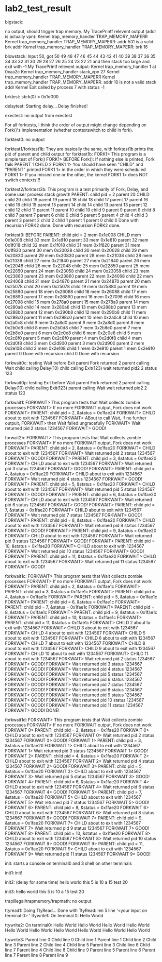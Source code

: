 # lab2_test_result

bigstack:

no output, should trigger trap memory. 
My TracePrintf relevent output (addr is actually vpn):
Kernel   trap_memory_handler TRAP_MEMORY_MAPERR
Kernel   trap_memory_handler TRAP_MEMORY_MAPERR: addr 501 is a valid brk addr
Kernel   trap_memory_handler TRAP_MEMORY_MAPERR: brk 16

blowstack:
Input 50, got 50 49 48 47 46 45 44 43 42 41 40 39 38 37 36 35 34 33 32 31 30 29 28 27 26 25 24 23 22 21 
and then stack too large and exit with -1
My TracePrintf relevent output:
Kernel   trap_memory_handler 1 at 0xaa2c
Kernel   trap_memory_handler stack_vpn 27
Kernel   trap_memory_handler TRAP_MEMORY_MAPERR
Kernel   trap_memory_handler TRAP_MEMORY_MAPERR: addr 10 is not a valid stack addr
Kernel   Exit called by process 7 with status -1

brktest:
sbrk(0) = 0x1d000

delaytest:
Starting delay...
Delay finished!

exectest:
no output from exectest

For all forktests, I think the order of output might change depending on
Fork()'s implementation (whether contextswitch to child in fork).

forktest0:
no output

forktest1/forktest1b:
They are basically the same, with forktest1b prints the pid of parent and child
output for forktest1b:
FORK1> This program is a simple test of Fork()
FORK1> BEFORE Fork(): If nothing else is printed, Fork fails 
PARENT 1
CHILD 2
FORK1 1> You should have seen "CHILD" and "PARENT" printed
FORK1 1> in the order in which they were scheduled
FORK1 1> If you missed one or the other, the kernel
FORK1 1> does NOT switch contexts!!!

forktest2/forktest2b:
This program is a test primarily of Fork, Delay, and
some user process stack growth
PARENT: child pid = 2
parent 20
CHILD
child 20
child 19
parent 19
parent 18
child 18
child 17
parent 17
parent 16
child 16
child 15
parent 15
parent 14
child 14
child 13
parent 13
parent 12
child 12
child 11
parent 11
parent 10
child 10
child 9
parent 9
parent 8
child 8
child 7
parent 7
parent 6
child 6
child 5
parent 5
parent 4
child 4
child 3
parent 3
parent 2
child 2
child 1
parent 1
parent 0
child 0
Done with recursion
FORK2 done.
Done with recursion
FORK2 done.

forktest3:
BEFORE
PARENT: child pid = 2
mem 0x1e008
CHILD
mem 0x1e008
child 33
mem 0x1e810
parent 33
mem 0x1e810
parent 32
mem 0x1f018
child 32
mem 0x1f018
child 31
mem 0x1f820
parent 31
mem 0x1f820
parent 30
mem 0x20028
child 30
mem 0x20028
child 29
mem 0x20830
parent 29
mem 0x20830
parent 28
mem 0x21038
child 28
mem 0x21038
child 27
mem 0x21840
parent 27
mem 0x21840
parent 26
mem 0x22048
child 26
mem 0x22048
child 25
mem 0x22850
parent 25
mem 0x22850
parent 24
mem 0x23058
child 24
mem 0x23058
child 23
mem 0x23860
parent 23
mem 0x23860
parent 22
mem 0x24068
child 22
mem 0x24068
child 21
mem 0x24870
parent 21
mem 0x24870
parent 20
mem 0x25078
child 20
mem 0x25078
child 19
mem 0x25880
parent 19
mem 0x25880
parent 18
mem 0x26088
child 18
mem 0x26088
child 17
mem 0x26890
parent 17
mem 0x26890
parent 16
mem 0x27098
child 16
mem 0x27098
child 15
mem 0x278a0
parent 15
mem 0x278a0
parent 14
mem 0x280a8
child 14
mem 0x280a8
child 13
mem 0x288b0
parent 13
mem 0x288b0
parent 12
mem 0x290b8
child 12
mem 0x290b8
child 11
mem 0x298c0
parent 11
mem 0x298c0
parent 10
mem 0x2a0c8
child 10
mem 0x2a0c8
child 9
mem 0x2a8d0
parent 9
mem 0x2a8d0
parent 8
mem 0x2b0d8
child 8
mem 0x2b0d8
child 7
mem 0x2b8e0
parent 7
mem 0x2b8e0
parent 6
mem 0x2c0e8
child 6
mem 0x2c0e8
child 5
mem 0x2c8f0
parent 5
mem 0x2c8f0
parent 4
mem 0x2d0f8
child 4
mem 0x2d0f8
child 3
mem 0x2d900
parent 3
mem 0x2d900
parent 2
mem 0x2e108
child 2
mem 0x2e108
child 1
mem 0x2e910
parent 1
mem 0x2e910
parent 0
Done with recursion
child 0
Done with recursion

forkwait0c:
testing Wait before Exit
parent Fork returned 2
parent calling Wait
child calling Delay(10)
child calling Exit(123)
wait returned pid2 2 status 123

forkwait0p:
testing Exit before Wait
parent Fork returned 2
parent calling Delay(10)
child calling Exit(123)
parent calling Wait
wait returned pid2 2 status 123

forkwait1:
FORKWAIT> This program tests that Wait collects zombie processes
FORKWAIT> If no more FORKWAIT output, Fork does not work
FORKWAIT> PARENT: child pid = 2, &status = 0x1fae24
FORKWAIT> CHILD about to exit with 1234567
FORKWAIT> ABout to call Wait, if no further outpuit,
FORKWAIT> then Wait failed ungracefully
FORKWAIT> Wait returned pid 2 status 1234567
FORKWAIT> GOOD!

forwait2b:
FORKWAIT> This program tests that Wait collects zombie processes
FORKWAIT> If no more FORKWAIT output, Fork does not work
FORKWAIT> PARENT: child pid = 2, &status = 0x1fae20
FORKWAIT> CHILD about to exit with 1234567
FORKWAIT> Wait returned pid 2 status 1234567
FORKWAIT> GOOD!
FORKWAIT> PARENT: child pid = 3, &status = 0x1fae20
FORKWAIT> CHILD about to exit with 1234567
FORKWAIT> Wait returned pid 3 status 1234567
FORKWAIT> GOOD!
FORKWAIT> PARENT: child pid = 4, &status = 0x1fae20
FORKWAIT> CHILD about to exit with 1234567
FORKWAIT> Wait returned pid 4 status 1234567
FORKWAIT> GOOD!
FORKWAIT> PARENT: child pid = 5, &status = 0x1fae20
FORKWAIT> CHILD about to exit with 1234567
FORKWAIT> Wait returned pid 5 status 1234567
FORKWAIT> GOOD!
FORKWAIT> PARENT: child pid = 6, &status = 0x1fae20
FORKWAIT> CHILD about to exit with 1234567
FORKWAIT> Wait returned pid 6 status 1234567
FORKWAIT> GOOD!
FORKWAIT> PARENT: child pid = 7, &status = 0x1fae20
FORKWAIT> CHILD about to exit with 1234567
FORKWAIT> Wait returned pid 7 status 1234567
FORKWAIT> GOOD!
FORKWAIT> PARENT: child pid = 8, &status = 0x1fae20
FORKWAIT> CHILD about to exit with 1234567
FORKWAIT> Wait returned pid 8 status 1234567
FORKWAIT> GOOD!
FORKWAIT> PARENT: child pid = 9, &status = 0x1fae20
FORKWAIT> CHILD about to exit with 1234567
FORKWAIT> Wait returned pid 9 status 1234567
FORKWAIT> GOOD!
FORKWAIT> PARENT: child pid = 10, &status = 0x1fae20
FORKWAIT> CHILD about to exit with 1234567
FORKWAIT> Wait returned pid 10 status 1234567
FORKWAIT> GOOD!
FORKWAIT> PARENT: child pid = 11, &status = 0x1fae20
FORKWAIT> CHILD about to exit with 1234567
FORKWAIT> Wait returned pid 11 status 1234567
FORKWAIT> GOOD!

forkwait1c:
FORKWAIT> This program tests that Wait collects zombie processes
FORKWAIT> If no more FORKWAIT output, Fork does not work
FORKWAIT> PARENT: child pid = 2, &status = 0x1fae1c
FORKWAIT> PARENT: child pid = 3, &status = 0x1fae1c
FORKWAIT> PARENT: child pid = 4, &status = 0x1fae1c
FORKWAIT> PARENT: child pid = 5, &status = 0x1fae1c
FORKWAIT> PARENT: child pid = 6, &status = 0x1fae1c
FORKWAIT> PARENT: child pid = 7, &status = 0x1fae1c
FORKWAIT> PARENT: child pid = 8, &status = 0x1fae1c
FORKWAIT> PARENT: child pid = 9, &status = 0x1fae1c
FORKWAIT> PARENT: child pid = 10, &status = 0x1fae1c
FORKWAIT> PARENT: child pid = 11, &status = 0x1fae1c
FORKWAIT> CHILD 2 about to exit with 1234567
FORKWAIT> CHILD 3 about to exit with 1234567
FORKWAIT> CHILD 4 about to exit with 1234567
FORKWAIT> CHILD 5 about to exit with 1234567
FORKWAIT> CHILD 6 about to exit with 1234567
FORKWAIT> CHILD 7 about to exit with 1234567
FORKWAIT> CHILD 8 about to exit with 1234567
FORKWAIT> CHILD 9 about to exit with 1234567
FORKWAIT> CHILD 10 about to exit with 1234567
FORKWAIT> CHILD 11 about to exit with 1234567
FORKWAIT> Wait returned pid 2 status 1234567
FORKWAIT> GOOD!
FORKWAIT> Wait returned pid 3 status 1234567
FORKWAIT> GOOD!
FORKWAIT> Wait returned pid 4 status 1234567
FORKWAIT> GOOD!
FORKWAIT> Wait returned pid 5 status 1234567
FORKWAIT> GOOD!
FORKWAIT> Wait returned pid 6 status 1234567
FORKWAIT> GOOD!
FORKWAIT> Wait returned pid 7 status 1234567
FORKWAIT> GOOD!
FORKWAIT> Wait returned pid 8 status 1234567
FORKWAIT> GOOD!
FORKWAIT> Wait returned pid 9 status 1234567
FORKWAIT> GOOD!
FORKWAIT> Wait returned pid 10 status 1234567
FORKWAIT> GOOD!
FORKWAIT> Wait returned pid 11 status 1234567
FORKWAIT> GOOD!
DONE!

forkwait1d:
FORKWAIT> This program tests that Wait collects zombie processes
FORKWAIT> If no more FORKWAIT output, Fork does not work
FORKWAIT 0> PARENT: child pid = 2, &status = 0x1fae20
FORKWAIT 0> CHILD about to exit with 1234567
FORKWAIT 0> Wait returned pid 2 status 1234567
FORKWAIT 0> GOOD!
FORKWAIT 1> PARENT: child pid = 3, &status = 0x1fae20
FORKWAIT 1> CHILD about to exit with 1234567
FORKWAIT 1> Wait returned pid 3 status 1234567
FORKWAIT 1> GOOD!
FORKWAIT 2> PARENT: child pid = 4, &status = 0x1fae20
FORKWAIT 2> CHILD about to exit with 1234567
FORKWAIT 2> Wait returned pid 4 status 1234567
FORKWAIT 2> GOOD!
FORKWAIT 3> PARENT: child pid = 5, &status = 0x1fae20
FORKWAIT 3> CHILD about to exit with 1234567
FORKWAIT 3> Wait returned pid 5 status 1234567
FORKWAIT 3> GOOD!
FORKWAIT 4> PARENT: child pid = 6, &status = 0x1fae20
FORKWAIT 4> CHILD about to exit with 1234567
FORKWAIT 4> Wait returned pid 6 status 1234567
FORKWAIT 4> GOOD!
FORKWAIT 5> PARENT: child pid = 7, &status = 0x1fae20
FORKWAIT 5> CHILD about to exit with 1234567
FORKWAIT 5> Wait returned pid 7 status 1234567
FORKWAIT 5> GOOD!
FORKWAIT 6> PARENT: child pid = 8, &status = 0x1fae20
FORKWAIT 6> CHILD about to exit with 1234567
FORKWAIT 6> Wait returned pid 8 status 1234567
FORKWAIT 6> GOOD!
FORKWAIT 7> PARENT: child pid = 9, &status = 0x1fae20
FORKWAIT 7> CHILD about to exit with 1234567
FORKWAIT 7> Wait returned pid 9 status 1234567
FORKWAIT 7> GOOD!
FORKWAIT 8> PARENT: child pid = 10, &status = 0x1fae20
FORKWAIT 8> CHILD about to exit with 1234567
FORKWAIT 8> Wait returned pid 10 status 1234567
FORKWAIT 8> GOOD!
FORKWAIT 9> PARENT: child pid = 11, &status = 0x1fae20
FORKWAIT 9> CHILD about to exit with 1234567
FORKWAIT 9> Wait returned pid 11 status 1234567
FORKWAIT 9> GOOD!

init:
starts a console on terminal0 and 3 shell on other terminals

init1:
init!

init2:
(delay for some time)
hello world
this 5 is 10 a 15 test 20

init3:
hello world
this 5 is 10 a 15 test 20

trapillegal/trapmemory/trapmath:
no output

ttyread1:
Doing TtyRead...
Done with TtyRead: len 5
line '<your input on terminal 0>
'
ttywrite1:
On terminal 0:
Hello World

ttywrite2:
On terminal0:
Hello World
Hello World
Hello World
Hello World
Hello World
Hello World
Hello World
Hello World
Hello World
Hello World

ttywrite3:
Parent line 0
Child line 0
Child line 1
Parent line 1
Child line 2
Child line 3
Parent line 2
Child line 4
Child line 5
Parent line 3
Child line 6
Child line 7
Parent line 4
Child line 8
Child line 9
Parent line 5
Parent line 6
Parent line 7
Parent line 8
Parent line 9
